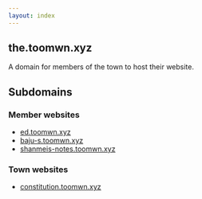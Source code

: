 ```yaml
---
layout: index
---
```


## the.toomwn.xyz

A domain for members of the town to host their website.

## Subdomains

### Member websites
- [ed.toomwn.xyz](https://ed.toomwn.xyz)
- [baju-s.toomwn.xyz](https://baju-s.toomwn.xyz)
- [shanmeis-notes.toomwn.xyz](https://shanmeis-notes.toomwn.xyz/)

### Town websites
- [constitution.toomwn.xyz](https://constitution.toomwn.xyz)